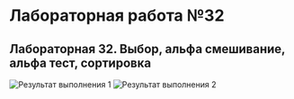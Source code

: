 # Лабораторная работа №32
## Лабораторная 32. Выбор, альфа смешивание, альфа тест, сортировка

![Результат выполнения 1]()
![Результат выполнения 2]()
